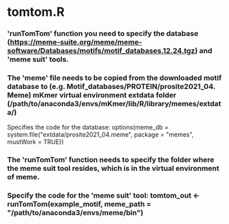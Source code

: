 # tomtom.R
### 'runTomTom' function you need to specify the database (https://meme-suite.org/meme/meme-software/Databases/motifs/motif_databases.12.24.tgz) and 'meme suit' tools. 
### The 'meme' file needs to be copied from the downloaded motif database to (e.g. Motif_databases/PROTEIN/prosite2021_04. Meme) mKmer virtual environment extdata folder (/path/to/anaconda3/envs/mKmer/lib/R/library/memes/extdata/)
Specifies the code for the database: options(meme_db = system.file("extdata/prosite2021_04.meme", package = "memes", mustWork = TRUE))
### The 'runTomTom' function needs to specify the folder where the meme suit tool resides, which is in the virtual environment of meme. 
### Specify the code for the 'meme suit' tool: tomtom_out <- runTomTom(example_motif, meme_path = "/path/to/anaconda3/envs/meme/bin")
